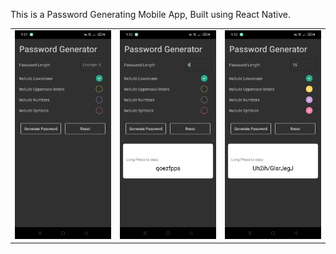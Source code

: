 This is a Password Generating Mobile App, Built using React Native.

|                                     |                                     |                                             |
| ----------------------------------- | ----------------------------------- | ------------------------------------------- |
| ![](screenshots/1.jpeg)             | ![](screenshots/2.jpeg)             | ![](screenshots/3.jpeg)                     |
